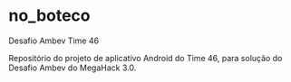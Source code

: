 # no_boteco
Desafio Ambev Time 46

Repositório do projeto de aplicativo Android do Time 46, para solução do Desafio Ambev do MegaHack 3.0.
